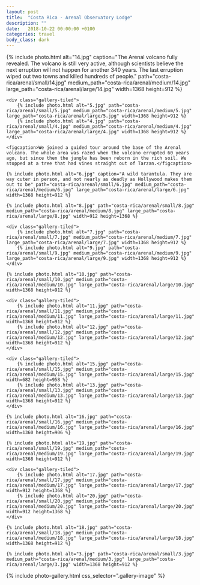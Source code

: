 ```yaml
---
layout: post
title:  "Costa Rica - Arenal Observatory Lodge"
description: ""
date:   2018-10-22 00:00:00 +0100
categories: travel
body_class: dark
---
```


<div class="gallery" itemscope itemtype="http://schema.org/ImageGallery">
    {% include photo.html alt="14.jpg" caption="The Arenal volcano fully revealed. The volcano is still very active, although scientists believe the next erruption will not happen for another 340 years. The last erruption wiped out two towns and killed hundreds of people." path="costa-rica/arenal/small/14.jpg" medium_path="costa-rica/arenal/medium/14.jpg" large_path="costa-rica/arenal/large/14.jpg" width=1368 height=912 %}

    <div class="gallery-tiled">
        {% include photo.html alt="5.jpg" path="costa-rica/arenal/small/5.jpg" medium_path="costa-rica/arenal/medium/5.jpg" large_path="costa-rica/arenal/large/5.jpg" width=1368 height=912 %}
        {% include photo.html alt="4.jpg" path="costa-rica/arenal/small/4.jpg" medium_path="costa-rica/arenal/medium/4.jpg" large_path="costa-rica/arenal/large/4.jpg" width=1368 height=912 %}
    </div>

    <figcaption>We joined a guided tour around the base of the Arenal volcano. The whole area was razed when the volcano errupted 60 years ago, but since then the jungle has been reborn in the rich soil. We stopped at a tree that had vines straight out of Tarzan.</figcaption>

    {% include photo.html alt="6.jpg" caption="A wild tarantula. They are way cuter in person, and not nearly as deadly as Hollywood makes them out to be" path="costa-rica/arenal/small/6.jpg" medium_path="costa-rica/arenal/medium/6.jpg" large_path="costa-rica/arenal/large/6.jpg" width=1368 height=912 %}

    {% include photo.html alt="8.jpg" path="costa-rica/arenal/small/8.jpg" medium_path="costa-rica/arenal/medium/8.jpg" large_path="costa-rica/arenal/large/8.jpg" width=912 height=1368 %}

    <div class="gallery-tiled">
        {% include photo.html alt="7.jpg" path="costa-rica/arenal/small/7.jpg" medium_path="costa-rica/arenal/medium/7.jpg" large_path="costa-rica/arenal/large/7.jpg" width=1368 height=912 %}
        {% include photo.html alt="9.jpg" path="costa-rica/arenal/small/9.jpg" medium_path="costa-rica/arenal/medium/9.jpg" large_path="costa-rica/arenal/large/9.jpg" width=1368 height=912 %}
    </div>

    {% include photo.html alt="10.jpg" path="costa-rica/arenal/small/10.jpg" medium_path="costa-rica/arenal/medium/10.jpg" large_path="costa-rica/arenal/large/10.jpg" width=1368 height=912 %}

    <div class="gallery-tiled">
        {% include photo.html alt="11.jpg" path="costa-rica/arenal/small/11.jpg" medium_path="costa-rica/arenal/medium/11.jpg" large_path="costa-rica/arenal/large/11.jpg" width=1368 height=912 %}
        {% include photo.html alt="12.jpg" path="costa-rica/arenal/small/12.jpg" medium_path="costa-rica/arenal/medium/12.jpg" large_path="costa-rica/arenal/large/12.jpg" width=1368 height=912 %}
    </div>

    <div class="gallery-tiled">
        {% include photo.html alt="15.jpg" path="costa-rica/arenal/small/15.jpg" medium_path="costa-rica/arenal/medium/15.jpg" large_path="costa-rica/arenal/large/15.jpg" width=682 height=958 %}
        {% include photo.html alt="13.jpg" path="costa-rica/arenal/small/13.jpg" medium_path="costa-rica/arenal/medium/13.jpg" large_path="costa-rica/arenal/large/13.jpg" width=1368 height=912 %}
    </div>

    {% include photo.html alt="16.jpg" path="costa-rica/arenal/small/16.jpg" medium_path="costa-rica/arenal/medium/16.jpg" large_path="costa-rica/arenal/large/16.jpg" width=1360 height=906 %}

    {% include photo.html alt="19.jpg" path="costa-rica/arenal/small/19.jpg" medium_path="costa-rica/arenal/medium/19.jpg" large_path="costa-rica/arenal/large/19.jpg" width=1368 height=912 %}

    <div class="gallery-tiled">
        {% include photo.html alt="17.jpg" path="costa-rica/arenal/small/17.jpg" medium_path="costa-rica/arenal/medium/17.jpg" large_path="costa-rica/arenal/large/17.jpg" width=912 height=1368 %}
        {% include photo.html alt="20.jpg" path="costa-rica/arenal/small/20.jpg" medium_path="costa-rica/arenal/medium/20.jpg" large_path="costa-rica/arenal/large/20.jpg" width=912 height=1368 %}
    </div>

    {% include photo.html alt="18.jpg" path="costa-rica/arenal/small/18.jpg" medium_path="costa-rica/arenal/medium/18.jpg" large_path="costa-rica/arenal/large/18.jpg" width=1368 height=912 %}

    {% include photo.html alt="3.jpg" path="costa-rica/arenal/small/3.jpg" medium_path="costa-rica/arenal/medium/3.jpg" large_path="costa-rica/arenal/large/3.jpg" width=1368 height=912 %}
</div>

{% include photo-gallery.html css_selector=".gallery-image" %}

